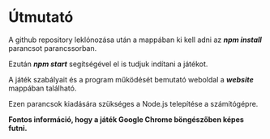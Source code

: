 # Útmutató

A github repository leklónozása után a mappában ki kell adni az **_npm install_** parancsot parancssorban.

Ezután **_npm start_** segítségével el is tudjuk indítani a játékot.

A játék szabályait és a program működését bemutató weboldal a **_website_** mappában található.

Ezen parancsok kiadására szükséges a Node.js telepítése a számítógépre.

**Fontos információ, hogy a játék Google Chrome böngészőben képes futni.**
